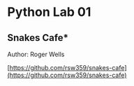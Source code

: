 # Python Lab 01

## Snakes Cafe*

Author: Roger Wells

[https://github.com/rsw359/snakes-cafe](https://github.com/rsw359/snakes-cafe)